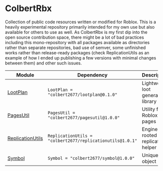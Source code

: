 # ColbertRbx
 Collection of public code resources written or modified for Roblox. This is a heavily experimental repository primarily intended for my own use but also available for others to use as well. As ColbertRbx is my first dip into the open source contribution space, there might be a lot of bad practices including this mono-repository with all packages available as directories rather than separate repositories, bad use of semver, some unfinished works rather than release-ready packages (check ReplicationUtils as an example of how I ended up publishing a few versions with minimal changes between them) and other such issues.

| Module | Dependency | Description |
| -- | -- | -- |
| [LootPlan](/ColbertRbx/api/LootPlan) | `LootPlan = "colbert2677/lootplan@0.1.0"` | Lightweight loot generation library |
| [PagesUtil](/ColbertRbx/api/PagesUtil) | `PagesUtil = "colbert2677/pagesutil@1.0.0"` | Utility for Roblox pages |
| [ReplicationUtils](/ColbertRbx/api/ReplicationUtils) | `ReplicationUtils = "colbert2677/replicationutils@1.0.1"` | Engine-rooted replication helper |
| [Symbol](/ColbertRbx/api/Symbol) | `Symbol = "colbert2677/symbol@1.0.0"` | Unique object |
